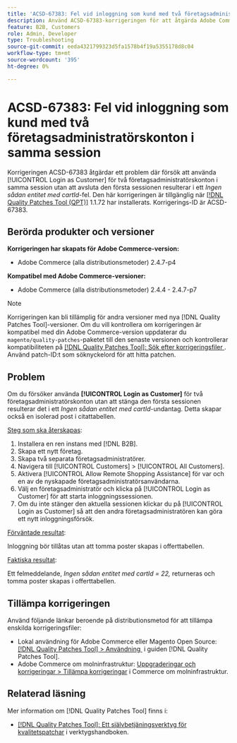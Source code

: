```yaml
---
title: 'ACSD-67383: Fel vid inloggning som kund med två företagsadministratörskonton i samma session'
description: Använd ACSD-67383-korrigeringen för att åtgärda Adobe Commerce-problemet där försök att använda [!UICONTROL Login as Customer] för två företagsadministratörskonton i samma session utan att avsluta den första sessionen resulterar i ett *Ingen sådan entitet med cartId*-fel.
feature: B2B, Customers
role: Admin, Developer
type: Troubleshooting
source-git-commit: eeda4321799323d5fa1578b4f19a5355178d8c04
workflow-type: tm+mt
source-wordcount: '395'
ht-degree: 0%

---
```



# ACSD-67383: Fel vid inloggning som kund med två företagsadministratörskonton i samma session

Korrigeringen ACSD-67383 åtgärdar ett problem där försök att använda [!UICONTROL Login as Customer] för två företagsadministratörskonton i samma session utan att avsluta den första sessionen resulterar i ett *Ingen sådan entitet med cartId*-fel. Den här korrigeringen är tillgänglig när [[!DNL Quality Patches Tool (QPT)]](/help/tools/quality-patches-tool/quality-patches-tool-to-self-serve-quality-patches.md) 1.1.72 har installerats. Korrigerings-ID är ACSD-67383.

## Berörda produkter och versioner

**Korrigeringen har skapats för Adobe Commerce-version:**

* Adobe Commerce (alla distributionsmetoder) 2.4.7-p4

**Kompatibel med Adobe Commerce-versioner:**

* Adobe Commerce (alla distributionsmetoder) 2.4.4 - 2.4.7-p7

>[!NOTE]
>
>Korrigeringen kan bli tillämplig för andra versioner med nya [!DNL Quality Patches Tool]-versioner. Om du vill kontrollera om korrigeringen är kompatibel med din Adobe Commerce-version uppdaterar du `magento/quality-patches`-paketet till den senaste versionen och kontrollerar kompatibiliteten på [[!DNL Quality Patches Tool]: Sök efter korrigeringsfiler &#x200B;](https://experienceleague.adobe.com/tools/commerce-quality-patches/index.html?lang=sv-SE). Använd patch-ID:t som söknyckelord för att hitta patchen.

## Problem

Om du försöker använda **[!UICONTROL Login as Customer]** för två företagsadministratörskonton utan att stänga den första sessionen resulterar det i ett *Ingen sådan entitet med cartId*-undantag. Detta skapar också en isolerad post i citattabellen.

<u>Steg som ska återskapas</u>:

1. Installera en ren instans med [!DNL B2B].
1. Skapa ett nytt företag.
1. Skapa två separata företagsadministratörer.
1. Navigera till [!UICONTROL Customers] > [!UICONTROL All Customers].
1. Aktivera [!UICONTROL Allow Remote Shopping Assistance] för var och en av de nyskapade företagsadministratörsanvändarna.
1. Välj en företagsadministratör och klicka på [!UICONTROL Login as Customer] för att starta inloggningssessionen.
1. Om du inte stänger den aktuella sessionen klickar du på [!UICONTROL Login as Customer] så att den andra företagsadministratören kan göra ett nytt inloggningsförsök.

<u>Förväntade resultat</u>:

Inloggning bör tillåtas utan att tomma poster skapas i offerttabellen.

<u>Faktiska resultat</u>:

Ett felmeddelande, *Ingen sådan entitet med cartId = 22,* returneras och tomma poster skapas i offerttabellen.

## Tillämpa korrigeringen

Använd följande länkar beroende på distributionsmetod för att tillämpa enskilda korrigeringsfiler:

* Lokal användning för Adobe Commerce eller Magento Open Source: [[!DNL Quality Patches Tool] > Användning &#x200B;](/help/tools/quality-patches-tool/usage.md) i guiden [!DNL Quality Patches Tool].
* Adobe Commerce om molninfrastruktur: [Uppgraderingar och korrigeringar > Tillämpa korrigeringar](https://experienceleague.adobe.com/docs/commerce-cloud-service/user-guide/develop/upgrade/apply-patches.html?lang=sv-SE) i Commerce om molninfrastruktur.

## Relaterad läsning

Mer information om [!DNL Quality Patches Tool] finns i:

* [[!DNL Quality Patches Tool]: Ett självbetjäningsverktyg för kvalitetspatchar](/help/tools/quality-patches-tool/quality-patches-tool-to-self-serve-quality-patches.md) i verktygshandboken.
